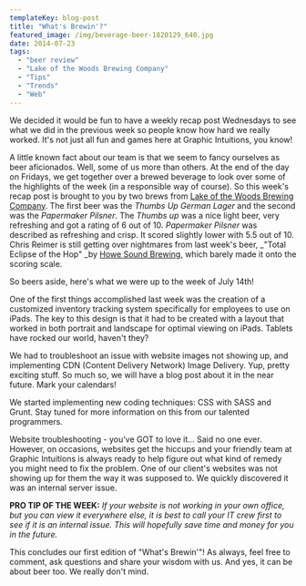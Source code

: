 ```yaml
---
templateKey: blog-post
title: "What's Brewin'?"
featured_image: /img/beverage-beer-1820129_640.jpg
date: 2014-07-23
tags:
  - "beer review"
  - "Lake of the Woods Brewing Company"
  - "Tips"
  - "Trends"
  - "Web"
---
```


We decided it would be fun to have a weekly recap post Wednesdays to see what we did in the previous week so people know how hard we really worked. It's not just all fun and games here at Graphic Intuitions, you know!

A little known fact about our team is that we seem to fancy ourselves as beer aficionados.  Well, some of us more than others. At the end of the day on Fridays, we get together over a brewed beverage to look over some of the highlights of the week (in a responsible way of course). So this week's recap post is brought to you by two brews from [Lake of the Woods Brewing Company](http://lowbrewco.com/). The first beer was the _Thumbs Up German Lager_ and the second was the _Papermaker Pilsner_. The _Thumbs up_ was a nice light beer, very refreshing and got a rating of 6 out of 10. _Papermaker Pilsner_ was described as refreshing and crisp. It scored slightly lower with 5.5 out of 10. Chris Reimer is still getting over nightmares from last week's beer, _"Total Eclipse of the Hop" _by [Howe Sound Brewing](http://howesound.com), which barely made it onto the scoring scale.

So beers aside, here's what we were up to the week of July 14th!

One of the first things accomplished last week was the creation of a customized inventory tracking system specifically for employees to use on iPads. The key to this design is that it had to be created with a layout that worked in both portrait and landscape for optimal viewing on iPads. Tablets have rocked our world, haven't they?

We had to troubleshoot an issue with website images not showing up, and implementing CDN (Content Delivery Network) Image Delivery. Yup, pretty exciting stuff. So much so, we will have a blog post about it in the near future. Mark your calendars!

We started implementing new coding techniques: CSS with SASS and Grunt. Stay tuned for more information on this from our talented programmers.

Website troubleshooting - you've GOT to love it... Said no one ever. However, on occasions, websites get the hiccups and your friendly team at Graphic Intuitions is always ready to help figure out what kind of remedy you might need to fix the problem. One of our client's websites was not showing up for them the way it was supposed to. We quickly discovered it was an internal server issue.

**PRO TIP OF THE WEEK:** _If your website is not working in your own office, but you can view it everywhere else, it is best to call your IT crew first to see if it is an internal issue. This will hopefully save time and money for you in the future._

This concludes our first edition of "What's Brewin'"! As always, feel free to comment, ask questions and share your wisdom with us. And yes, it can be about beer too. We really don't mind.
